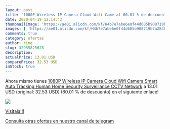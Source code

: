 ```yaml
---
layout: post
title: '1080P Wireless IP Camera Cloud Wifi Came al 60.01 % de descuento'
date: 2020-04-19 12:14:43
thumbnailImage: 'https://ae01.alicdn.com/kf/H4b7e7abe6e0f44d685b908719b7a2840p/1080P-Wireless-IP-Camera-Cloud-Wifi-Camera-Smart-Auto-Tracking-Human-Home-Security-Surveillance-CCTV-Network.jpg_350x350._SL200_.jpg'
images: [ 'https://ae01.alicdn.com/kf/H4b7e7abe6e0f44d685b908719b7a2840p/1080P-Wireless-IP-Camera-Cloud-Wifi-Camera-Smart-Auto-Tracking-Human-Home-Security-Surveillance-CCTV-Network.jpg_350x350._SL200_.jpg' ]
comments: true
category: ofertas
author: ring
slug: 32955825628
description:
actualPrice: 13.01 USD
comparePrice: 32.53 USD
inStock: true
---
```


Ahora mismo tienes [1080P Wireless IP Camera Cloud Wifi Camera Smart Auto Tracking Human Home Security Surveillance CCTV Network](https://www.amazon.com/dp/32955825628/?tag=redken08-20) a 13.01 USD (original: 32.53 USD) (60.01 %  de descuento) en el siguiente enlace!

[![](https://ae01.alicdn.com/kf/H4b7e7abe6e0f44d685b908719b7a2840p/1080P-Wireless-IP-Camera-Cloud-Wifi-Camera-Smart-Auto-Tracking-Human-Home-Security-Surveillance-CCTV-Network.jpg_350x350._SL200_.jpg)](https://www.amazon.com/dp/32955825628/?tag=redken08-20)

[Visítala!!!](https://www.amazon.com/dp/32955825628/?tag=redken08-20)

[Consulta otras ofertas en nuestro canal de telegram](https://t.me/s/ofertas25)
